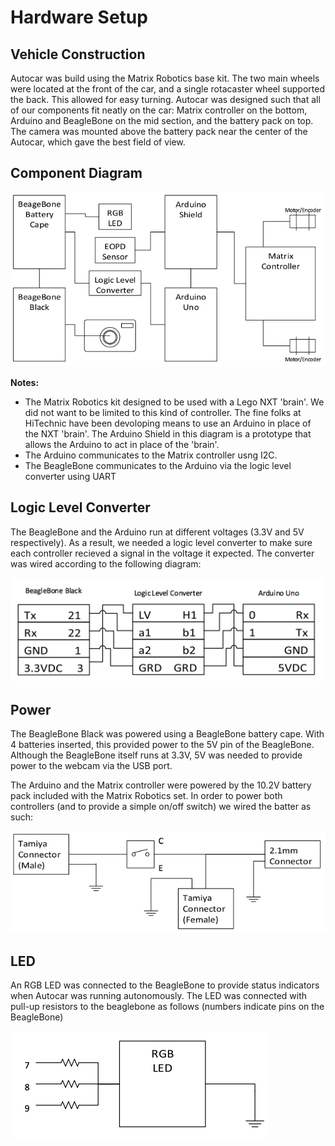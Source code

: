 Hardware Setup
==============

Vehicle Construction
--------------------

Autocar was build using the Matrix Robotics base kit. The two main wheels were located at the front of the car, and a single rotacaster wheel supported the back. This allowed for easy turning. Autocar was designed such that all of our components fit neatly on the car: Matrix controller on the bottom, Arduino and BeagleBone on the mid section, and the battery pack on top. The camera was mounted above the battery pack near the center of the Autocar, which gave the best field of view.

Component Diagram
-----------------

![component diagram]

**Notes:**
* The Matrix Robotics kit designed to be used with a Lego NXT 'brain'. We did not want to be limited to this kind of controller. The fine folks at HiTechnic have been devoloping means to use an Arduino in place of the NXT 'brain'. The Arduino Shield in this diagram is a prototype that allows the Arduino to act in place of the 'brain'.
* The Arduino communicates to the Matrix controller usng I2C.
* The BeagleBone communicates to the Arduino via the logic level converter using UART

Logic Level Converter
---------------------

The BeagleBone and the Arduino run at different voltages (3.3V and 5V respectively). As a result, we needed a logic level converter to make sure each controller recieved a signal in the voltage it expected. The converter was wired according to the following diagram:

![logic converter diagram]

Power
-----

The BeagleBone Black was powered using a BeagleBone battery cape. With 4 batteries inserted, this provided power to the 5V pin of the BeagleBone. Although the BeagleBone itself runs at 3.3V, 5V was needed to provide power to the webcam via the USB port.

The Arduino and the Matrix controller were powered by the 10.2V battery pack included with the Matrix Robotics set. In order to power both controllers (and to provide a simple on/off switch) we wired the batter as such:

![power diagram]

LED
---

An RGB LED was connected to the BeagleBone to provide status indicators when Autocar was running autonomously. The LED was connected with pull-up resistors to the beaglebone as follows (numbers indicate pins on the BeagleBone)

![LED diagram]

[component diagram]:img/components.png
[logic converter diagram]:img/levelConverter.png
[power diagram]:img/power.png
[LED diagram]:img/rgbLed.png